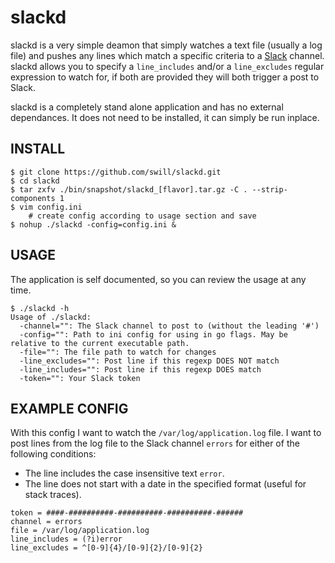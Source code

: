 slackd
======

slackd is a very simple deamon that simply watches a text file (usually a log file) and pushes any lines which match a specific criteria to a [Slack](https://slack.com/) channel.  slackd allows you to specify a `line_includes` and/or a `line_excludes` regular expression to watch for, if both are provided they will both trigger a post to Slack.

slackd is a completely stand alone application and has no external dependances.  It does not need to be installed, it can simply be run inplace.


INSTALL
-------
```
$ git clone https://github.com/swill/slackd.git
$ cd slackd
$ tar zxfv ./bin/snapshot/slackd_[flavor].tar.gz -C . --strip-components 1
$ vim config.ini
    # create config according to usage section and save
$ nohup ./slackd -config=config.ini &
```


USAGE
-----
The application is self documented, so you can review the usage at any time.  

```
$ ./slackd -h
Usage of ./slackd:
  -channel="": The Slack channel to post to (without the leading '#')
  -config="": Path to ini config for using in go flags. May be relative to the current executable path.
  -file="": The file path to watch for changes
  -line_excludes="": Post line if this regexp DOES NOT match
  -line_includes="": Post line if this regexp DOES match
  -token="": Your Slack token
```


EXAMPLE CONFIG
--------------

With this config I want to watch the `/var/log/application.log` file.  I want to post lines from the log file to the Slack channel `errors` for either of the following conditions:

- The line includes the case insensitive text `error`.
- The line does not start with a date in the specified format (useful for stack traces).

```
token = ####-##########-##########-##########-######
channel = errors
file = /var/log/application.log
line_includes = (?i)error
line_excludes = ^[0-9]{4}/[0-9]{2}/[0-9]{2}
```
